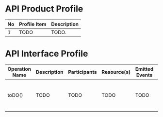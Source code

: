 # API Product Profile

| No| Profile Item         | Description     |
|-- |--------------|-----------|
|1| TODO| TODO. |


# API Interface Profile

| Operation Name       | Description                               | Participants          | Resource(s)       | Emitted Events   | Operation Details                                                          | Traits                     |
|----------------------|-------------------------------------------|-----------------------|-------------------|------------------|----------------------------------------------------------------------------|----------------------------|
| toDO()          | TODO    | TODO | TODO | TODO     | __Request Parameters:__ TODO     __Returns:__   TODO[] | TODO       |
